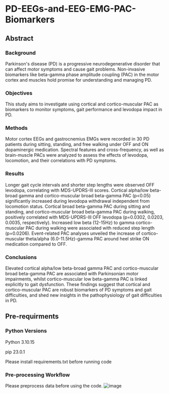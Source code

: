 # PD-EEGs-and-EEG-EMG-PAC-Biomarkers
## Abstract
### Background
Parkinson's disease (PD) is a progressive neurodegenerative disorder that can affect motor symptoms and cause gait problems.  Non-invasive biomarkers like beta-gamma phase amplitude coupling (PAC) in the motor cortex and muscles hold promise for understanding and managing PD.
### Objectives
This study aims to investigate using cortical and cortico-muscular PAC as biomarkers to monitor symptoms, gait performance and levodopa impact in PD. 
### Methods
Motor cortex EEGs and gastrocnemius EMGs were recorded in 30 PD patients during sitting, standing, and free walking under OFF and ON dopaminergic medication. Spectral features and cross-frequency, as well as brain-muscle PACs were analyzed to assess the effects of levodopa, locomotion, and their correlations with PD symptoms.
### Results
Longer gait cycle intervals and shorter step lengths were observed OFF levodopa, correlating with MDS-UPDRS-III scores. Cortical alpha/low beta-broad gamma and cortico-muscular broad beta-gamma PAC (p<0.05) significantly increased during levodopa withdrawal independent from locomotion status. Cortical broad beta-gamma PAC during sitting and standing, and cortico-muscular broad beta-gamma PAC during walking, positively correlated with MDS-UPDRS-III OFF levodopa (p=0.0302, 0.0203, 0.0035, respectively). Increased low beta (12-15Hz) to gamma cortico-muscular PAC during walking were associated with reduced step length (p=0.0206). Event-related PAC analyses unveiled the increase of cortico-muscular theta/alpha (6.0-11.5Hz)-gamma PAC around heel strike ON medication compared to OFF.
### Conclusions
Elevated cortical alpha/low beta-broad gamma PAC and cortico-muscular broad beta-gamma PAC are associated with Parkinsonian motor impairments, whilst cortico-muscular low beta-gamma PAC is linked explicitly to gait dysfunction. These findings suggest that cortical and cortico-muscular PAC are robust biomarkers of PD symptoms and gait difficulties, and shed new insights in the pathophysiology of gait difficulties in PD.

## Pre-requirments
### Python Versions
Python 3.10.15

pip 23.0.1

Please install requirements.txt before running code

### Pre-processing Workflow
Please preprocess data before using the code.
![image](https://github.com/user-attachments/assets/737d0fb2-4343-46eb-b406-c4401e82cb3b)

